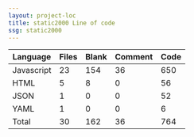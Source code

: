 ```yaml
---
layout: project-loc
title: static2000 Line of code
ssg: static2000
---
```

<div class="table-responsive">
<table class="table">
<thead><tr>
<th>Language</th>
<th>Files</th>
<th>Blank</th>
<th>Comment</th>
<th>Code</th>
</tr></thead><tbody>
<tr><td>Javascript</td><td> 23</td><td> 154</td><td> 36</td><td> 650</td></tr>
<tr><td>HTML</td><td> 5</td><td> 8</td><td> 0</td><td> 56</td></tr>
<tr><td>JSON</td><td> 1</td><td> 0</td><td> 0</td><td> 52</td></tr>
<tr><td>YAML</td><td> 1</td><td> 0</td><td> 0</td><td> 6</td></tr>
<tr><td>Total</td><td>30</td><td>162</td><td>36</td><td>764</td></tr>
</tbody></table></div>
